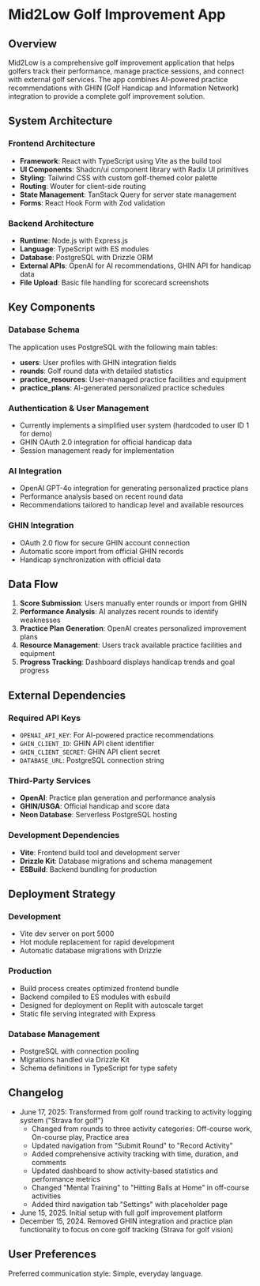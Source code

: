 # Mid2Low Golf Improvement App

## Overview

Mid2Low is a comprehensive golf improvement application that helps golfers track their performance, manage practice sessions, and connect with external golf services. The app combines AI-powered practice recommendations with GHIN (Golf Handicap and Information Network) integration to provide a complete golf improvement solution.

## System Architecture

### Frontend Architecture
- **Framework**: React with TypeScript using Vite as the build tool
- **UI Components**: Shadcn/ui component library with Radix UI primitives
- **Styling**: Tailwind CSS with custom golf-themed color palette
- **Routing**: Wouter for client-side routing
- **State Management**: TanStack Query for server state management
- **Forms**: React Hook Form with Zod validation

### Backend Architecture
- **Runtime**: Node.js with Express.js
- **Language**: TypeScript with ES modules
- **Database**: PostgreSQL with Drizzle ORM
- **External APIs**: OpenAI for AI recommendations, GHIN API for handicap data
- **File Upload**: Basic file handling for scorecard screenshots

## Key Components

### Database Schema
The application uses PostgreSQL with the following main tables:
- **users**: User profiles with GHIN integration fields
- **rounds**: Golf round data with detailed statistics
- **practice_resources**: User-managed practice facilities and equipment
- **practice_plans**: AI-generated personalized practice schedules

### Authentication & User Management
- Currently implements a simplified user system (hardcoded to user ID 1 for demo)
- GHIN OAuth 2.0 integration for official handicap data
- Session management ready for implementation

### AI Integration
- OpenAI GPT-4o integration for generating personalized practice plans
- Performance analysis based on recent round data
- Recommendations tailored to handicap level and available resources

### GHIN Integration
- OAuth 2.0 flow for secure GHIN account connection
- Automatic score import from official GHIN records
- Handicap synchronization with official data

## Data Flow

1. **Score Submission**: Users manually enter rounds or import from GHIN
2. **Performance Analysis**: AI analyzes recent rounds to identify weaknesses
3. **Practice Plan Generation**: OpenAI creates personalized improvement plans
4. **Resource Management**: Users track available practice facilities and equipment
5. **Progress Tracking**: Dashboard displays handicap trends and goal progress

## External Dependencies

### Required API Keys
- `OPENAI_API_KEY`: For AI-powered practice recommendations
- `GHIN_CLIENT_ID`: GHIN API client identifier
- `GHIN_CLIENT_SECRET`: GHIN API client secret
- `DATABASE_URL`: PostgreSQL connection string

### Third-Party Services
- **OpenAI**: Practice plan generation and performance analysis
- **GHIN/USGA**: Official handicap and score data
- **Neon Database**: Serverless PostgreSQL hosting

### Development Dependencies
- **Vite**: Frontend build tool and development server
- **Drizzle Kit**: Database migrations and schema management
- **ESBuild**: Backend bundling for production

## Deployment Strategy

### Development
- Vite dev server on port 5000
- Hot module replacement for rapid development
- Automatic database migrations with Drizzle

### Production
- Build process creates optimized frontend bundle
- Backend compiled to ES modules with esbuild
- Designed for deployment on Replit with autoscale target
- Static file serving integrated with Express

### Database Management
- PostgreSQL with connection pooling
- Migrations handled via Drizzle Kit
- Schema definitions in TypeScript for type safety

## Changelog

- June 17, 2025: Transformed from golf round tracking to activity logging system ("Strava for golf")
  - Changed from rounds to three activity categories: Off-course work, On-course play, Practice area
  - Updated navigation from "Submit Round" to "Record Activity" 
  - Added comprehensive activity tracking with time, duration, and comments
  - Updated dashboard to show activity-based statistics and performance metrics
  - Changed "Mental Training" to "Hitting Balls at Home" in off-course activities
  - Added third navigation tab "Settings" with placeholder page
- June 15, 2025. Initial setup with full golf improvement platform
- December 15, 2024. Removed GHIN integration and practice plan functionality to focus on core golf tracking (Strava for golf vision)

## User Preferences

Preferred communication style: Simple, everyday language.